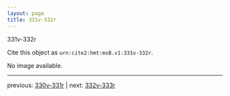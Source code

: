 ```yaml
---
layout: page
title: 331v-332r
---
```


331v-332r

Cite this object as `urn:cite2:hmt:msB.v1:331v-332r`.

No image available. 



---

previous: [330v-331r](../330v-331r/) | next: [332v-333r](../332v-333r/)